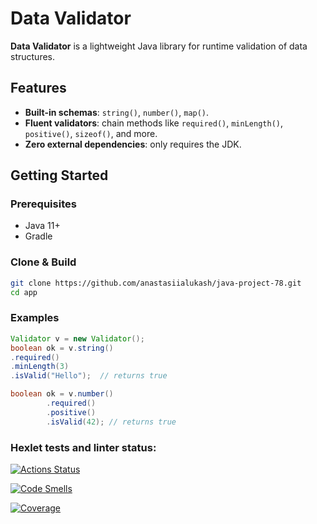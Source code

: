 # Data Validator

**Data Validator** is a lightweight Java library for runtime validation of data structures.


## Features

- **Built-in schemas**: `string()`, `number()`, `map()`.
- **Fluent validators**: chain methods like `required()`, `minLength()`, `positive()`, `sizeof()`, and more.
- **Zero external dependencies**: only requires the JDK.

## Getting Started

### Prerequisites

- Java 11+
- Gradle

### Clone & Build

```bash
git clone https://github.com/anastasiialukash/java-project-78.git
cd app
```

### Examples
```java
Validator v = new Validator();
boolean ok = v.string()
.required()
.minLength(3)
.isValid("Hello");  // returns true

boolean ok = v.number()
        .required()
        .positive()
        .isValid(42); // returns true

```
###

### Hexlet tests and linter status:
[![Actions Status](https://github.com/anastasiialukash/java-project-78/actions/workflows/hexlet-check.yml/badge.svg)](https://github.com/anastasiialukash/java-project-78/actions)

[![Code Smells](https://sonarcloud.io/api/project_badges/measure?project=anastasiialukash_java-project-78&metric=code_smells)](https://sonarcloud.io/summary/new_code?id=anastasiialukash_java-project-78)

[![Coverage](https://sonarcloud.io/api/project_badges/measure?project=anastasiialukash_java-project-78&metric=coverage)](https://sonarcloud.io/summary/new_code?id=anastasiialukash_java-project-78)